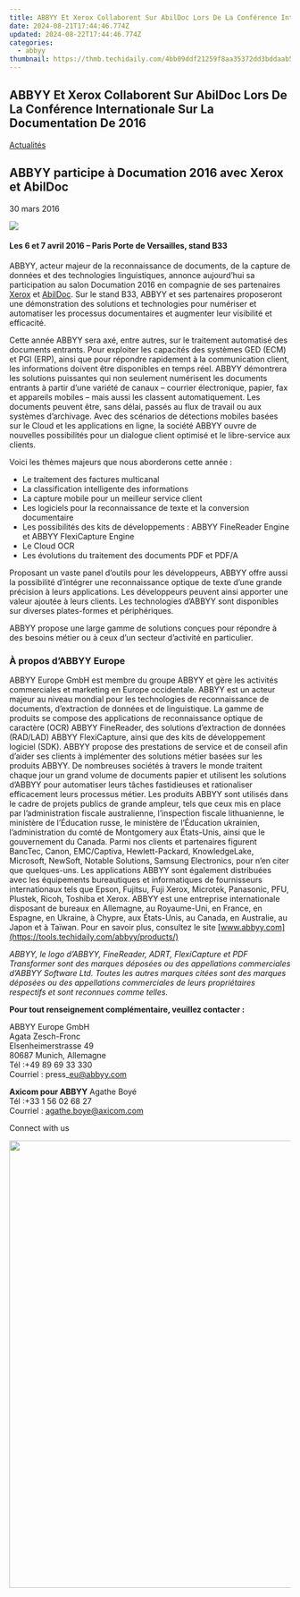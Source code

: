 ```yaml
---
title: ABBYY Et Xerox Collaborent Sur AbilDoc Lors De La Conférence Internationale Sur La Documentation De 2016
date: 2024-08-21T17:44:46.774Z
updated: 2024-08-22T17:44:46.774Z
categories:
  - abbyy
thumbnail: https://thmb.techidaily.com/4bb09ddf21259f8aa35372dd3bddaab5a52e4c2f70a7e62b027db40747b04fa4.jpeg
---
```


## ABBYY Et Xerox Collaborent Sur AbilDoc Lors De La Conférence Internationale Sur La Documentation De 2016

[Actualités](https://tools.techidaily.com/abbyy/products/)

## ABBYY participe à Documation 2016 avec Xerox et AbilDoc

30 mars 2016

![](https://content.abbyy.com/-/media/project/abbyy/abbyy/branchtemplates/shutterstock_1272462163_1296-x-729.jpg?h=729&iar=0&w=1296)

#### Les 6 et 7 avril 2016 – Paris Porte de Versailles, stand B33

ABBYY, acteur majeur de la reconnaissance de documents, de la capture de données et des technologies linguistiques, annonce aujourd’hui sa participation au salon Documation 2016 en compagnie de ses partenaires [Xerox](http://www.xerox.fr/ "Xerox") et [AbilDoc](http://www.abildoc.com/). Sur le stand B33, ABBYY et ses partenaires proposeront une démonstration des solutions et technologies pour numériser et automatiser les processus documentaires et augmenter leur visibilité et efficacité.

  
Cette année ABBYY sera axé, entre autres, sur le traitement automatisé des documents entrants. Pour exploiter les capacités des systèmes GED (ECM) et PGI (ERP), ainsi que pour répondre rapidement à la communication client, les informations doivent être disponibles en temps réel. ABBYY démontrera les solutions puissantes qui non seulement numérisent les documents entrants à partir d’une variété de canaux – courrier électronique, papier, fax et appareils mobiles – mais aussi les classent automatiquement. Les documents peuvent être, sans délai, passés au flux de travail ou aux systèmes d’archivage. Avec des scénarios de détections mobiles basées sur le Cloud et les applications en ligne, la société ABBYY ouvre de nouvelles possibilités pour un dialogue client optimisé et le libre-service aux clients.

Voici les thèmes majeurs que nous aborderons cette année :

* Le traitement des factures multicanal
* La classification intelligente des informations
* La capture mobile pour un meilleur service client
* Les logiciels pour la reconnaissance de texte et la conversion documentaire
* Les possibilités des kits de développements : ABBYY FineReader Engine et ABBYY FlexiCapture Engine
* Le Cloud OCR
* Les évolutions du traitement des documents PDF et PDF/A

Proposant un vaste panel d’outils pour les développeurs, ABBYY offre aussi la possibilité d’intégrer une reconnaissance optique de texte d’une grande précision à leurs applications. Les développeurs peuvent ainsi apporter une valeur ajoutée à leurs clients. Les technologies d’ABBYY sont disponibles sur diverses plates-formes et périphériques.

  
ABBYY propose une large gamme de solutions conçues pour répondre à des besoins métier ou à ceux d’un secteur d’activité en particulier.

### À propos d’ABBYY Europe

ABBYY Europe GmbH est membre du groupe ABBYY et gère les activités commerciales et marketing en Europe occidentale. ABBYY est un acteur majeur au niveau mondial pour les technologies de reconnaissance de documents, d’extraction de données et de linguistique. La gamme de produits se compose des applications de reconnaissance optique de caractère (OCR) ABBYY FineReader, des solutions d’extraction de données (RAD/LAD) ABBYY FlexiCapture, ainsi que des kits de développement logiciel (SDK). ABBYY propose des prestations de service et de conseil afin d’aider ses clients à implémenter des solutions métier basées sur les produits ABBYY. De nombreuses sociétés à travers le monde traitent chaque jour un grand volume de documents papier et utilisent les solutions d’ABBYY pour automatiser leurs tâches fastidieuses et rationaliser efficacement leurs processus métier. Les produits ABBYY sont utilisés dans le cadre de projets publics de grande ampleur, tels que ceux mis en place par l’administration fiscale australienne, l’inspection fiscale lithuanienne, le ministère de l’Éducation russe, le ministère de l’Éducation ukrainien, l’administration du comté de Montgomery aux États-Unis, ainsi que le gouvernement du Canada. Parmi nos clients et partenaires figurent BancTec, Canon, EMC/Captiva, Hewlett-Packard, KnowledgeLake, Microsoft, NewSoft, Notable Solutions, Samsung Electronics, pour n’en citer que quelques-uns. Les applications ABBYY sont également distribuées avec les équipements bureautiques et informatiques de fournisseurs internationaux tels que Epson, Fujitsu, Fuji Xerox, Microtek, Panasonic, PFU, Plustek, Ricoh, Toshiba et Xerox. ABBYY est une entreprise internationale disposant de bureaux en Allemagne, au Royaume-Uni, en France, en Espagne, en Ukraine, à Chypre, aux États-Unis, au Canada, en Australie, au Japon et à Taïwan. Pour en savoir plus, consultez le site [www.abbyy.com](https://tools.techidaily.com/abbyy/products/)

_ABBYY, le logo d’ABBYY, FineReader, ADRT, FlexiCapture et PDF Transformer sont des marques déposées ou des appellations commerciales d’ABBYY Software Ltd. Toutes les autres marques citées sont des marques déposées ou des appellations commerciales de leurs propriétaires respectifs et sont reconnues comme telles._

  
**Pour tout renseignement complémentaire, veuillez contacter :**

ABBYY Europe GmbH  
Agata Zesch-Fronc  
Elsenheimerstrasse 49  
80687 Munich, Allemagne  
Tél :+49 89 69 33 330  
Courriel : press\_eu@abbyy.com

**Axicom pour ABBYY** 
Agathe Boyé  
Tél :+33 1 56 02 68 27  
Courriel : [agathe.boye@axicom.com](https://tools.techidaily.com/abbyy/products/)

Connect with us

<ins class="adsbygoogle"
     style="display:block"
     data-ad-format="autorelaxed"
     data-ad-client="ca-pub-7571918770474297"
     data-ad-slot="1223367746"></ins>



<ins class="adsbygoogle"
     style="display:block"
     data-ad-client="ca-pub-7571918770474297"
     data-ad-slot="8358498916"
     data-ad-format="auto"
     data-full-width-responsive="true"></ins>



<!-- affiliate ads begin -->
<a href="https://aspironcom.sjv.io/c/5597632/1941789/21554" target="_top" id="1941789"><img src="//a.impactradius-go.com/display-ad/21554-1941789" border="0" alt="" width="650" height="800"/></a><img height="0" width="0" src="https://imp.pxf.io/i/5597632/1941789/21554" style="position:absolute;visibility:hidden;" border="0" />
<!-- affiliate ads end -->